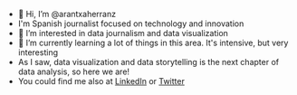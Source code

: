 - 👋 Hi, I’m @arantxaherranz
- I'm Spanish journalist focused on technology and innovation
- 👀 I’m interested in data journalism and data visualization
- 🌱 I’m currently learning a lot of things in this area. It's intensive, but very interesting
- As I saw, data visualization and data storytelling is the next chapter of data analysis, so here we are!
- You could find me also at <a href="https://www.linkedin.com/in/arantxaherranz/">LinkedIn</a> or <a href="https://twitter.com/aherranz">Twitter</a>

<!---
arantxaherranz/arantxaherranz is a ✨ special ✨ repository because its `README.md` (this file) appears on your GitHub profile.
You can click the Preview link to take a look at your changes.
--->
